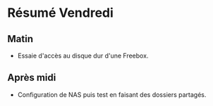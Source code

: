 # Résumé Vendredi

## Matin

- Essaie d'accès au disque dur d'une Freebox.

## Après midi

- Configuration de NAS puis test en faisant des dossiers partagés. 